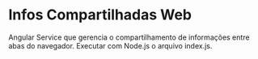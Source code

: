 # Infos Compartilhadas Web
Angular Service que gerencia o compartilhamento de informações entre abas do navegador.
Executar com Node.js o arquivo index.js.
